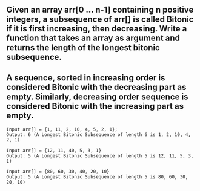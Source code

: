 ## Given an array arr[0 … n-1] containing n positive integers, a subsequence of arr[] is called Bitonic if it is first increasing, then decreasing. Write a function that takes an array as argument and returns the length of the longest bitonic subsequence.
## A sequence, sorted in increasing order is considered Bitonic with the decreasing part as empty. Similarly, decreasing order sequence is considered Bitonic with the increasing part as empty.

```
Input arr[] = {1, 11, 2, 10, 4, 5, 2, 1};
Output: 6 (A Longest Bitonic Subsequence of length 6 is 1, 2, 10, 4, 2, 1)

Input arr[] = {12, 11, 40, 5, 3, 1}
Output: 5 (A Longest Bitonic Subsequence of length 5 is 12, 11, 5, 3, 1)

Input arr[] = {80, 60, 30, 40, 20, 10}
Output: 5 (A Longest Bitonic Subsequence of length 5 is 80, 60, 30, 20, 10)
```
